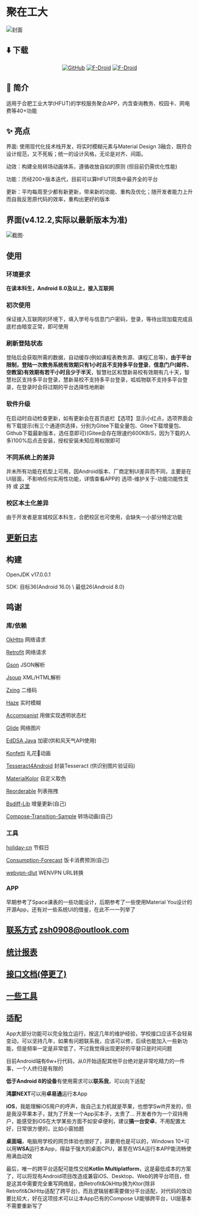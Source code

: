# 聚在工大
![封面](/src/img/cover.png)

## ⬇️ 下载

<div align="center">

[![GitHub](https://img.shields.io/github/v/release/Chiu-xaH/HFUT-Schedule?logo=github&label=GitHub&style=for-the-badge)](https://github.com/Chiu-xaH/HFUT-Schedule/releases/latest)
[![F-Droid](https://img.shields.io/f-droid/v/com.hfut.schedule?logo=fdroid&style=for-the-badge)](https://f-droid.org/packages/com.hfut.schedule)
[![F-Droid](https://img.shields.io/github/v/release/Chiu-xaH/HFUT-Schedule?logo=gitee&label=Gitee&style=for-the-badge)](https://gitee.com/chiu-xah/HFUT-Schedule/releases/tag/Android)

</div>

## 🔶 简介
适用于合肥工业大学(HFUT)的学校服务聚合APP，内含查询教务、校园卡、网电费等40+功能

## ✨ 亮点
界面: 使用现代化技术栈开发，将实时模糊元素与Material Design 3融合，既符合设计规范，又不死板；统一的设计风格，无论是对齐、间距。

动效：构建全局转场动画体系，遵循收放自如的原则 (但目前仍需优化性能)

功能：历经200+版本迭代，目前可以算HFUT同类中最齐全的平台

更新：平均每周至少都有新更新，带来新的功能、重构及优化；随开发者能力上升而自我反思原代码的效率，重构出更好的版本

## 界面(v4.12.2,实际以最新版本为准)
![截图](/src/img/ui.jpg)·

## 使用
### 环境要求
**在读本科生，Android 8.0及以上，接入互联网**

### 初次使用
保证接入互联网的环境下，填入学号与信息门户密码，登录，等待出现加载完成且底栏由暗变正常，即可使用

### 刷新登陆状态
登陆后会获取所需的数据，自动缓存(例如课程表教务源、课程汇总等)，**由于平台限制，登陆一次教务系统有效期只有1小时且不支持多平台登录**，**信息门户(邮件、空教室)有效期有若干小时且少于半天**，智慧社区和慧新易校有效期有几十天，智慧社区支持多平台登录，慧新易校不支持多平台登录，呱呱物联不支持多平台登录，在登录时会将过期的平台选择性地刷新

### 软件升级
在启动时自动检查更新，如有更新会在首页底栏【选项】显示小红点，选项界面会有下载提示(有三个通道供选择，分别为Gitee下载全量包、Gitee下载增量包、Github下载最新版本，选任意即可)(Gitee会存在限速约600KB/S，因为下载的人多)100%后点击安装，授权安装未知应用权限即可

### 不同系统上的差异
并未所有功能在机型上可用，因Android版本、厂商定制UI差异而不同，主要是在UI层面，不影响任何实用性功能，详情查看APP的 选项-维护关于-功能功能性支持 或 [这里](/docs/CONTRAST.md)

### 校区本土化差异
由于开发者是宣城校区本科生，合肥校区也可使用，会缺失一小部分特定功能

## [更新日志](docs/update)

## 构建
OpenJDK v17.0.0.1

SDK: 目标36(Android 16.0) \ 最低26(Android 8.0)

## 鸣谢
### 库/依赖
[OkHttp](https://github.com/square/okhttp) 网络请求

[Retrofit](https://github.com/square/retrofit) 网络请求

[Gson](https://github.com/google/gson) JSON解析

[Jsoup](https://github.com/jhy/jsoup) XML/HTML解析

[Zxing](https://github.com/zxing/zxing) 二维码

[Haze](https://github.com/chrisbanes/haze) 实时模糊

[Accompanist](https://github.com/google/accompanist) 用做实现透明状态栏

[Glide](https://github.com/bumptech/glide) 网络图片

[EdDSA Java](https://github.com/str4d/ed25519-java) 加密(供和风天气API使用)

[Konfetti](https://github.com/DanielMartinus/Konfetti) 礼花🎉动画

[Tesseract4Android](https://github.com/adaptech-cz/Tesseract4Android) 封装Tesseract (供识别图片验证码)

[MaterialKolor](https://github.com/jordond/MaterialKolor) 自定义取色

[Reorderable](https://github.com/Calvin-LL/Reorderable) 列表拖拽


[Bsdiff-Lib](https://github.com/Chiu-xaH/Bsdiff-Lib) 增量更新(自己)

[Compose-Transition-Sample](https://github.com/Chiu-xaH/Compose-Transition-Sample) 转场动画(自己)

### 工具
[holiday-cn](https://github.com/NateScarlet/holiday-cn) 节假日

[Consumption-Forecast](https://github.com/Chiu-xaH/Consumption-Forecast) 饭卡消费预测(自己)

[webvpn-dlut](https://github.com/ESWZY/webvpn-dlut) WENVPN URL转换

### APP
早期参考了Space课表的一些功能设计，后期参考了一些使用Material You设计的开源App，还有对一些系统UI的借鉴，在此不一一列举了

## [联系方式](zsh0908@outlook.com) zsh0908@outlook.com

## [统计报表](/docs/CHART.md)

## [接口文档(停更了)](/docs/API.md)

## [一些工具](/tools)

## 适配

App大部分功能可以完全独立运行，按这几年的维护经验，学校接口应该不会轻易变动，可以坚持几年，如果有问题联系我，应该可以修，后续也能加入一些新功能，但是频率一定是非常低了，不过我觉得出现更好的平替只是时间问题

目前Android端有6w+行代码，从0开始适配其他平台绝对是非常吃精力的一件事，一个人终归是有限的

**低于Android 8的设备**有使用需求可以**联系我**，可以向下适配

**鸿蒙NEXT**可以用**卓易通**运行本App

**iOS**，我能理解iOS用户的呼声，我自己主力机就是苹果，也想学Swift开发的，但是我没苹果本子，就为了开发一个App买本子，太贵了... 开发者作为一个双持用户，能感受到iOS在大学某些方面不如安卓便利，建议**搞一台安卓**，不用配置太好，日常很方便的，比如小窗拍题

**桌面端**，电脑用学校的网页体验也很好了，非要用也是可以的，Windows 10+可以用**WSA**运行本App，得益于强大的桌面CPU，甚至在WSA运行本APP能流畅使用满血动效

最后，唯一的跨平台适配可能性交给**Kotlin Multiplatform**，这是最低成本的方案了，可以将现有Android项目改造成兼容iOS、Desktop、Web的跨平台项目，但是这其中需要完全重写网络层，由Retrofit&OkHttp换为Ktor(除非Retrofit&OkHttp适配了跨平台)，而且逻辑层都需要做分平台适配，对代码的改动要比较大，好在这项技术可以让本App已有的Compose UI能够跨平台，UI层基本不需要重新写了






